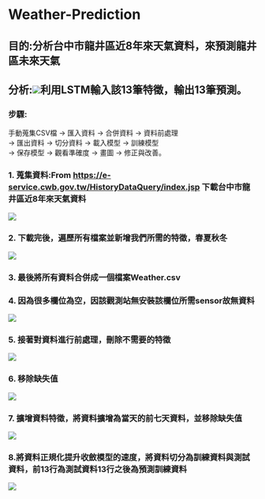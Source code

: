 # Weather-Prediction
## 目的:分析台中市龍井區近8年來天氣資料，來預測龍井區未來天氣
## 分析:![](https://1.bp.blogspot.com/-6hyAXQfTrXY/WNn2G3CUtbI/AAAAAAAADHA/EaaANM6G1fg460fQccTNmwa8gp9k_IS7wCLcB/s1600/fig04_2c_LSTM.png)利用LSTM輸入該13筆特徵，輸出13筆預測。
### 步驟:<br>
手動蒐集CSV檔 → 匯入資料 → 合併資料 → 資料前處理 <br>
→ 匯出資料 → 切分資料 → 載入模型 → 訓練模型 <br>
→ 保存模型 → 觀看準確度 → 畫圖 → 修正與改善。<br>
### 1. 蒐集資料:From https://e-service.cwb.gov.tw/HistoryDataQuery/index.jsp 下載台中市龍井區近8年來天氣資料<br>
![](https://i.ibb.co/qdxVjqV/1.png)<br>
### 2. 下載完後，遍歷所有檔案並新增我們所需的特徵，春夏秋冬<br>
![](https://i.ibb.co/x7PmJd3/2020-09-19-135516.png)
### 3. 最後將所有資料合併成一個檔案Weather.csv<br>
### 4. 因為很多欄位為空，因該觀測站無安裝該欄位所需sensor故無資料<br>
![](https://i.ibb.co/pZb0xq4/2020-09-19-140452.png)
### 5. 接著對資料進行前處理，刪除不需要的特徵<br>
![](https://i.ibb.co/GVjJ8Fn/2020-09-19-140835.png)
### 6. 移除缺失值
![](https://i.ibb.co/gJz04Fr/2020-09-19-141020.png)
### 7. 擴增資料特徵，將資料擴增為當天的前七天資料，並移除缺失值
![](https://i.ibb.co/MkvjbyQ/2020-09-19-141148.png)
### 8.將資料正規化提升收斂模型的速度，將資料切分為訓練資料與測試資料，前13行為測試資料13行之後為預測訓練資料
![](https://i.ibb.co/0Jc81vy/2020-09-19-141524.png)
